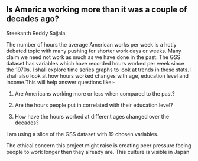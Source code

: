 ## Is America working more than it was a couple of decades ago?

Sreekanth Reddy Sajjala


The number of hours the average American works per week is a hotly debated topic with many pushing for shorter work days or weeks. Many claim we need not work as much as we have done in the past. The GSS dataset has variables which have recorded hours worked per week since the 1970s. I shall explore time series graphs to look at trends in these stats. I shall also look at how hours worked changes with age, education level and income.This will help answer questions like:-


1. Are Americans working more or less when compared to the past?

2. Are the hours people put in correlated with their education level?

3. How have the hours worked at different ages changed over the decades?

I am using a slice of the GSS dataset with 19 chosen variables.

The ethical concern this project might raise is creating peer pressure focing people to work longer then they already are. This culture is visible in Japan

